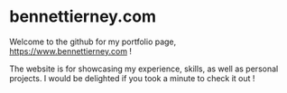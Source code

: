 # bennettierney.com

Welcome to the github for my portfolio page, https://www.bennettierney.com ! 

The website is for showcasing my experience, skills, as well as personal projects. I would be delighted if you took a minute to check it out !
